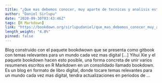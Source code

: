 ```yaml
---
title: "¿Que mas debemos conocer, muy aparte de tecnicas y analisis estadistico? Analytics, BI, automatizacion, etc."
author: "Daniel Sirlupu"
date: "2020-09-30T03:43:46Z"
tags: [R Markdown]
link: "https://bookdown.org/sirlupudaniel/que_mas_debemos_conocer_muy_aparte_de_tecnicas_y_analisis_estadi/"
length_weight: "4.8%"
pinned: false
---
```


Blog construido con el paquete bookdwown que se presenta como gitbook con temas relevantes para un mundo cada vez mas digital [...] Yihui Xie y el paquete bookdown hacen esto posible, una forma concreta de unir varios resumenes escritos en R Markdown en un consolidado llamado bookdown. Es un blog en formato de libro digital, donde tocare temas relevantes para un mundo cada vez mas digital, tendra actualizaciones en periodos de ...
